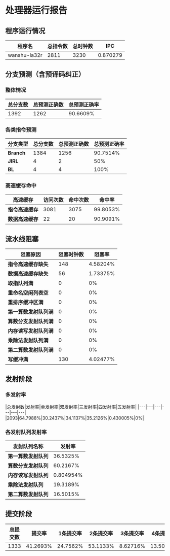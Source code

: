 # 处理器运行报告
## 程序运行情况
|程序名|总指令数|总时钟数|IPC|
|---|---|---|---|
|wanshu-la32r|2811|3230|0.870279|

## 分支预测（含预译码纠正）
### 整体情况
|总分支数|总预测正确数|总预测正确率|
|---|---|---|
|1392|1262|90.6609%|

### 各类指令预测
|分支类型|总分支数|总预测正确数|总预测正确率|
|---|---|---|---|
|**Branch**| 1384 | 1256 | 90.7514%|
|**JIRL**| 4 | 2 | 50%|
|**BL**| 4 | 4 | 100%|

### 高速缓存命中
|高速缓存|访问次数|命中次数|命中率|
|---|---|---|---|
|**指令高速缓存**| 3081 | 3075 | 99.8053%|
|**数据高速缓存**| 22 | 20 | 90.9091%|
## 流水线阻塞
|阻塞原因|阻塞时钟数|阻塞率|
|---|---|---|
|**指令高速缓存缺失**| 148 | 4.58204%|
|**数据高速缓存缺失**| 56 | 1.73375%|
|**取指队列满**| 0 | 0%|
|**重命名空闲列表空**|0 | 0%|
|**重排序缓冲区满**|0 | 0%|
|**第一算数发射队列满**|0 | 0%|
|**算数分支发射队列满**|0 | 0%|
|**内存读写发射队列满**|0 | 0%|
|**乘除法发射队列满**|0 | 0%|
|**第二算数发射队列满**|0 | 0%|
|**写缓冲满**|130 | 4.02477%|

## 发射阶段
### 多发射率
|总发射数|发射率|单发射率|双发射率|三发射率|四发射率|五发射率|
|---|---|---|---|---|---|
|2093|64.7988%|30.2437%|34.1137%|35.2126%|0.430005%|0%|

### 各发射队列发射率
|发射队列名称|发射率|
|---|---|
|**第一算数发射队列**|36.5325%|
|**算数分支发射队列**|60.2167%|
|**内存读写发射队列**|0.804954%|
|**乘除法发射队列**|19.3189%|
|**第二算数发射队列**|16.5015%|

## 提交阶段
|总提交数|提交率|1条提交率|2条提交率|3条提交率|4条提交率|
|---|---|---|---|---|---|
|1333|41.2693%|24.7562%|53.1133%|8.62716%|13.5034%|
